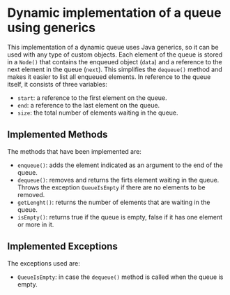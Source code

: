 # Dynamic implementation of a queue using generics

This implementation of a dynamic queue uses Java generics, so it can be used with any type of custom objects.  Each element of the queue is stored in a `Node()` that contains the enqueued object (`data`) and a reference to the next element in the queue (`next`).  This simplifies the `dequeue()` method and makes it easier to list all enqueued elements.  In reference to the queue itself, it consists of three variables:
* `start`: a reference to the first element on the queue.
* `end`: a reference to the last element on the queue.
* `size`: the total number of elements waiting in the queue.

## Implemented Methods
The methods that have been implemented are:
* `enqueue()`: adds the element indicated as an argument to the end of the queue.
* `dequeue()`: removes and returns the firts element waiting in the queue.  Throws the exception `QueueIsEmpty` if there are no elements to be removed.
* `getLenght()`: returns the number of elements that are waiting in the queue.
* `isEmpty()`: returns true if the queue is empty, false if it has one element or more in it.

## Implemented Exceptions
The exceptions used are:
* `QueueIsEmpty`: in case the `dequeue()` method is called when the queue is empty.

